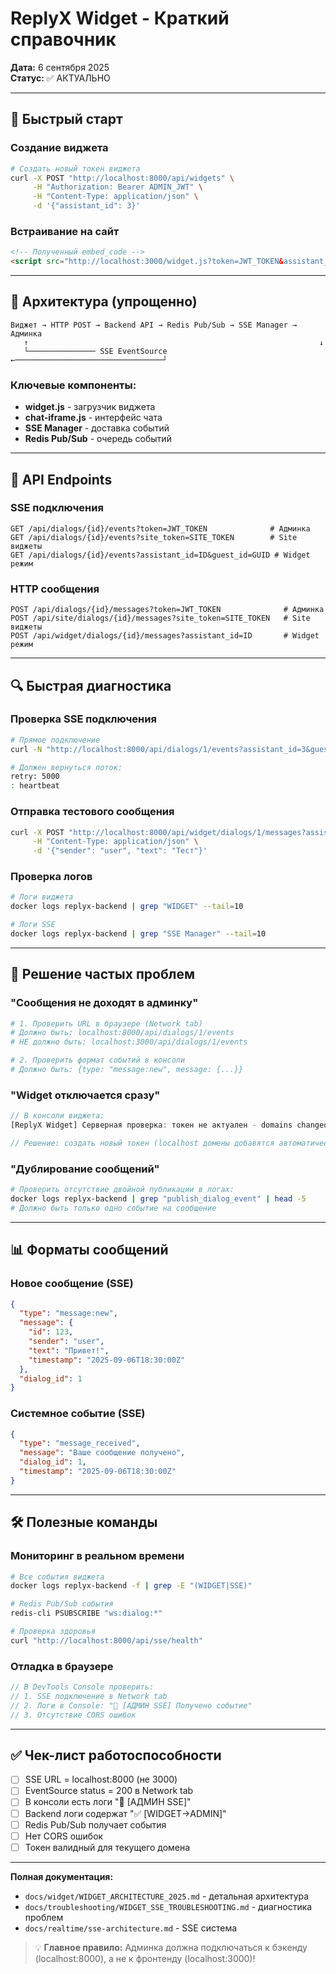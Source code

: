# ReplyX Widget - Краткий справочник

**Дата:** 6 сентября 2025  
**Статус:** ✅ АКТУАЛЬНО  

---

## 🚀 Быстрый старт

### Создание виджета
```bash
# Создать новый токен виджета
curl -X POST "http://localhost:8000/api/widgets" \
     -H "Authorization: Bearer ADMIN_JWT" \
     -H "Content-Type: application/json" \
     -d '{"assistant_id": 3}'
```

### Встраивание на сайт
```html
<!-- Полученный embed_code -->
<script src="http://localhost:3000/widget.js?token=JWT_TOKEN&assistant_id=3&theme=%23ff0000&type=floating&host=http://localhost:3000" async></script>
```

---

## 🔧 Архитектура (упрощенно)

```
Виджет → HTTP POST → Backend API → Redis Pub/Sub → SSE Manager → Админка
   ↑                                                                 ↓
   └─────────────── SSE EventSource ←─────────────────────────────────┘
```

### Ключевые компоненты:
- **widget.js** - загрузчик виджета
- **chat-iframe.js** - интерфейс чата  
- **SSE Manager** - доставка событий
- **Redis Pub/Sub** - очередь событий

---

## 📡 API Endpoints

### SSE подключения
```
GET /api/dialogs/{id}/events?token=JWT_TOKEN              # Админка
GET /api/dialogs/{id}/events?site_token=SITE_TOKEN        # Site виджеты  
GET /api/dialogs/{id}/events?assistant_id=ID&guest_id=GUID # Widget режим
```

### HTTP сообщения
```
POST /api/dialogs/{id}/messages?token=JWT_TOKEN              # Админка
POST /api/site/dialogs/{id}/messages?site_token=SITE_TOKEN   # Site виджеты
POST /api/widget/dialogs/{id}/messages?assistant_id=ID       # Widget режим
```

---

## 🔍 Быстрая диагностика

### Проверка SSE подключения
```bash
# Прямое подключение
curl -N "http://localhost:8000/api/dialogs/1/events?assistant_id=3&guest_id=test"

# Должен вернуться поток:
retry: 5000
: heartbeat
```

### Отправка тестового сообщения
```bash
curl -X POST "http://localhost:8000/api/widget/dialogs/1/messages?assistant_id=3&guest_id=test" \
     -H "Content-Type: application/json" \
     -d '{"sender": "user", "text": "Тест"}'
```

### Проверка логов
```bash
# Логи виджета
docker logs replyx-backend | grep "WIDGET" --tail=10

# Логи SSE
docker logs replyx-backend | grep "SSE Manager" --tail=10
```

---

## 🚨 Решение частых проблем

### "Сообщения не доходят в админку"
```bash
# 1. Проверить URL в браузере (Network tab)
# Должно быть: localhost:8000/api/dialogs/1/events
# НЕ должно быть: localhost:3000/api/dialogs/1/events

# 2. Проверить формат событий в консоли
# Должно быть: {type: "message:new", message: {...}}
```

### "Widget отключается сразу"
```javascript
// В консоли виджета:
[ReplyX Widget] Серверная проверка: токен не актуален - domains changed

// Решение: создать новый токен (localhost домены добавятся автоматически)
```

### "Дублирование сообщений"
```bash
# Проверить отсутствие двойной публикации в логах:
docker logs replyx-backend | grep "publish_dialog_event" | head -5
# Должно быть только одно событие на сообщение
```

---

## 📊 Форматы сообщений

### Новое сообщение (SSE)
```json
{
  "type": "message:new",
  "message": {
    "id": 123,
    "sender": "user",
    "text": "Привет!",
    "timestamp": "2025-09-06T18:30:00Z"
  },
  "dialog_id": 1
}
```

### Системное событие (SSE)  
```json
{
  "type": "message_received",
  "message": "Ваше сообщение получено",
  "dialog_id": 1,
  "timestamp": "2025-09-06T18:30:00Z"
}
```

---

## 🛠️ Полезные команды

### Мониторинг в реальном времени
```bash
# Все события виджета
docker logs replyx-backend -f | grep -E "(WIDGET|SSE)"

# Redis Pub/Sub события
redis-cli PSUBSCRIBE "ws:dialog:*"

# Проверка здоровья
curl "http://localhost:8000/api/sse/health"
```

### Отладка в браузере
```javascript
// В DevTools Console проверить:
// 1. SSE подключение в Network tab
// 2. Логи в Console: "📨 [АДМИН SSE] Получено событие"
// 3. Отсутствие CORS ошибок
```

---

## ✅ Чек-лист работоспособности

- [ ] SSE URL = localhost:8000 (не 3000)
- [ ] EventSource status = 200 в Network tab
- [ ] В консоли есть логи "📨 [АДМИН SSE]"
- [ ] Backend логи содержат "✅ [WIDGET→ADMIN]"
- [ ] Redis Pub/Sub получает события
- [ ] Нет CORS ошибок
- [ ] Токен валидный для текущего домена

---

**Полная документация:**
- `docs/widget/WIDGET_ARCHITECTURE_2025.md` - детальная архитектура
- `docs/troubleshooting/WIDGET_SSE_TROUBLESHOOTING.md` - диагностика проблем
- `docs/realtime/sse-architecture.md` - SSE система

> 💡 **Главное правило:** Админка должна подключаться к бэкенду (localhost:8000), а не к фронтенду (localhost:3000)!
